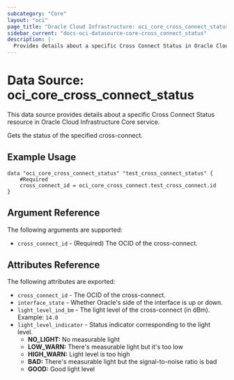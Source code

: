 ```yaml
---
subcategory: "Core"
layout: "oci"
page_title: "Oracle Cloud Infrastructure: oci_core_cross_connect_status"
sidebar_current: "docs-oci-datasource-core-cross_connect_status"
description: |-
  Provides details about a specific Cross Connect Status in Oracle Cloud Infrastructure Core service
---
```


# Data Source: oci_core_cross_connect_status
This data source provides details about a specific Cross Connect Status resource in Oracle Cloud Infrastructure Core service.

Gets the status of the specified cross-connect.


## Example Usage

```hcl
data "oci_core_cross_connect_status" "test_cross_connect_status" {
	#Required
	cross_connect_id = oci_core_cross_connect.test_cross_connect.id
}
```

## Argument Reference

The following arguments are supported:

* `cross_connect_id` - (Required) The OCID of the cross-connect.


## Attributes Reference

The following attributes are exported:

* `cross_connect_id` - The OCID of the cross-connect.
* `interface_state` - Whether Oracle's side of the interface is up or down.
* `light_level_ind_bm` - The light level of the cross-connect (in dBm).  Example: `14.0` 
* `light_level_indicator` - Status indicator corresponding to the light level.
	* **NO_LIGHT:** No measurable light
	* **LOW_WARN:** There's measurable light but it's too low
	* **HIGH_WARN:** Light level is too high
	* **BAD:** There's measurable light but the signal-to-noise ratio is bad
	* **GOOD:** Good light level 

